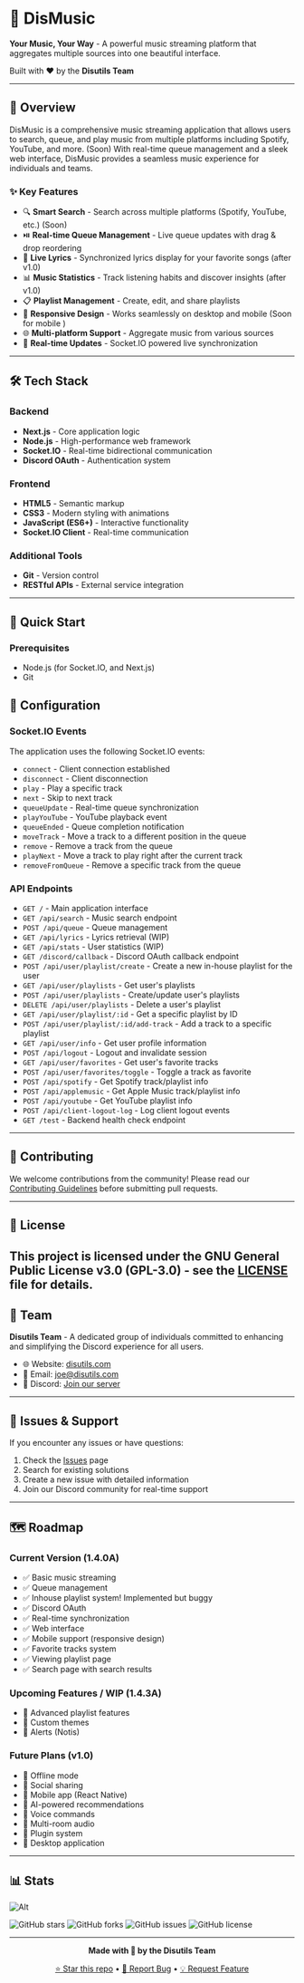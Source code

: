 # 🎵 DisMusic

**Your Music, Your Way** - A powerful music streaming platform that aggregates multiple sources into one beautiful interface.

Built with ❤️ by the **Disutils Team**

---

## 🌟 Overview

DisMusic is a comprehensive music streaming application that allows users to search, queue, and play music from multiple platforms including Spotify, YouTube, and more. (Soon) With real-time queue management and a sleek web interface, DisMusic provides a seamless music experience for individuals and teams.

### ✨ Key Features

- 🔍 **Smart Search** - Search across multiple platforms (Spotify, YouTube, etc.) (Soon)
- ⏯️ **Real-time Queue Management** - Live queue updates with drag & drop reordering
- 🎤 **Live Lyrics** - Synchronized lyrics display for your favorite songs (after v1.0)
- 📊 **Music Statistics** - Track listening habits and discover insights (after v1.0)
- 📋 **Playlist Management** - Create, edit, and share playlists
- 📱 **Responsive Design** - Works seamlessly on desktop and mobile (Soon for mobile )
- 🌐 **Multi-platform Support** - Aggregate music from various sources
- 🔄 **Real-time Updates** - Socket.IO powered live synchronization

---

## 🛠️ Tech Stack

### Backend
- **Next.js** - Core application logic
- **Node.js** - High-performance web framework
- **Socket.IO** - Real-time bidirectional communication
- **Discord OAuth** - Authentication system

### Frontend
- **HTML5** - Semantic markup
- **CSS3** - Modern styling with animations
- **JavaScript (ES6+)** - Interactive functionality
- **Socket.IO Client** - Real-time communication

### Additional Tools
- **Git** - Version control
- **RESTful APIs** - External service integration

---

## 🚀 Quick Start

### Prerequisites

- Node.js (for Socket.IO, and Next.js)
- Git

## 🔧 Configuration

### Socket.IO Events

The application uses the following Socket.IO events:

- `connect` - Client connection established
- `disconnect` - Client disconnection
- `play` - Play a specific track
- `next` - Skip to next track
- `queueUpdate` - Real-time queue synchronization
- `playYouTube` - YouTube playback event
- `queueEnded` - Queue completion notification
- `moveTrack` - Move a track to a different position in the queue
- `remove` - Remove a track from the queue
- `playNext` - Move a track to play right after the current track
- `removeFromQueue` - Remove a specific track from the queue

### API Endpoints

- `GET /` - Main application interface
- `GET /api/search` - Music search endpoint
- `POST /api/queue` - Queue management
- `GET /api/lyrics` - Lyrics retrieval (WIP)
- `GET /api/stats` - User statistics (WIP)
- `GET /discord/callback` - Discord OAuth callback endpoint
- `POST /api/user/playlist/create` - Create a new in-house playlist for the user
- `GET /api/user/playlists` - Get user's playlists
- `POST /api/user/playlists` - Create/update user's playlists
- `DELETE /api/user/playlists` - Delete a user's playlist
- `GET /api/user/playlist/:id` - Get a specific playlist by ID
- `POST /api/user/playlist/:id/add-track` - Add a track to a specific playlist
- `GET /api/user/info` - Get user profile information
- `POST /api/logout` - Logout and invalidate session
- `GET /api/user/favorites` - Get user's favorite tracks
- `POST /api/user/favorites/toggle` - Toggle a track as favorite
- `POST /api/spotify` - Get Spotify track/playlist info
- `POST /api/applemusic` - Get Apple Music track/playlist info
- `POST /api/youtube` - Get YouTube playlist info
- `POST /api/client-logout-log` - Log client logout events
- `GET /test` - Backend health check endpoint

---

## 🤝 Contributing

We welcome contributions from the community! Please read our [Contributing Guidelines](docs/CONTRIBUTING.md) before submitting pull requests.


---

## 📝 License

This project is licensed under the GNU General Public License v3.0 (GPL-3.0) - see the [LICENSE](LICENSE) file for details.
---

## 👥 Team

**Disutils Team** - A dedicated group of individuals committed to enhancing and simplifying the Discord experience for all users.


- 🌐 Website: [disutils.com](https://disutils.com)
- 📧 Email: [joe@disutils.com ](mailto:joe@disutils.com)
- 💬 Discord: [Join our server](http://disutils.com/discord)

---

## 🐛 Issues & Support

If you encounter any issues or have questions:

1. Check the [Issues](https://github.com/disutils-team/dismusic/issues) page
2. Search for existing solutions
3. Create a new issue with detailed information
4. Join our Discord community for real-time support

---

## 🗺️ Roadmap

### Current Version (1.4.0A)
- ✅ Basic music streaming
- ✅ Queue management
- ✅ Inhouse playlist system! Implemented but buggy
- ✅ Discord OAuth
- ✅ Real-time synchronization
- ✅ Web interface
- ✅ Mobile support (responsive design)
- ✅ Favorite tracks system
- ✅ Viewing playlist page
- ✅ Search page with search results


### Upcoming Features / WIP (1.4.3A)
- 🔄 Advanced playlist features
- 🔄 Custom themes
- 🔄 Alerts (Notis)


### Future Plans (v1.0)
- 🔮 Offline mode
- 🔮 Social sharing
- 🔮 Mobile app (React Native)
- 🔮 AI-powered recommendations
- 🔮 Voice commands
- 🔮 Multi-room audio
- 🔮 Plugin system
- 🔮 Desktop application

---

## 📊 Stats

![Alt](https://repobeats.axiom.co/api/embed/64c3d10592afd8002a3cd7ea425c184b1acfd86a.svg "Repobeats analytics image")


![GitHub stars](https://img.shields.io/github/stars/disutils/DisMusic?style=social)
![GitHub forks](https://img.shields.io/github/forks/disutils/DisMusic?style=social)
![GitHub issues](https://img.shields.io/github/issues/disutils/DisMusic)
![GitHub license](https://img.shields.io/github/license/disutils/DisMusic)

---


<div align="center">

**Made with 🎵 by the Disutils Team**

[⭐ Star this repo](https://github.com/disutils/DisMusic) • [🐛 Report Bug](https://github.com/disutils/DisMusic/issues) • [💡 Request Feature](https://github.com/disutils/DisMusic/issues)

</div>
